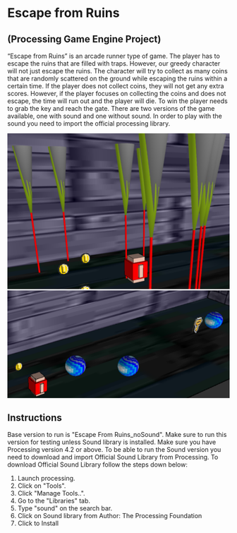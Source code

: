 # Escape from Ruins
## (Processing Game Engine Project)


“Escape from Ruins” is an arcade runner type of game. The player has to escape the ruins that
are filled with traps. However, our greedy character will not just escape the ruins. The character
will try to collect as many coins that are randomly scattered on the ground while escaping the
ruins within a certain time. If the player does not collect coins, they will not get any extra scores.
However, if the player focuses on collecting the coins and does not escape, the time will run out
and the player will die. To win the player needs to grab the key and reach the gate.
There are two versions of the game available, one with sound and one without sound. In order to
play with the sound you need to import the official processing library.

![Screenhot1](screenshots/ss1.png)
![Screenhot2](screenshots/ss2.png)


## Instructions

Base version to run is "Escape From Ruins_noSound". Make sure to run this version for testing unless Sound library is installed.
Make sure you have Processing version 4.2 or above.
To be able to run the Sound version you need to download and import Official Sound Library from Processing.
To download Official Sound Library follow the steps down below:
1) Launch processing.
2) Click on "Tools".
3) Click "Manage Tools..".
4) Go to the "Libraries" tab.
5) Type "sound" on the search bar.
6) Click on Sound library from Author: The Processing Foundation
7) Click to Install